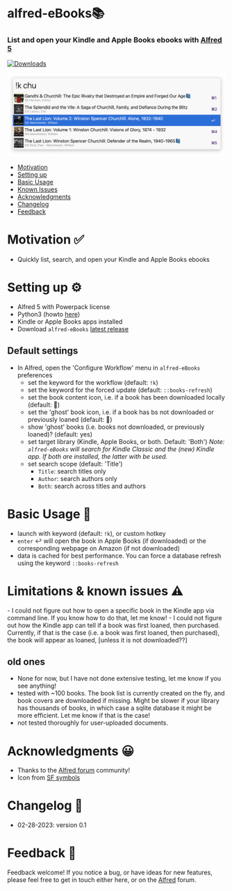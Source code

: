 # alfred-eBooks📚


### List and open your Kindle and Apple Books ebooks with [Alfred 5](https://www.alfredapp.com/) 



<a href="https://github.com/giovannicoppola/alfred-kindle/releases/latest/">
<img alt="Downloads"
src="https://img.shields.io/github/downloads/giovannicoppola/alfred-kindle/total?color=purple&label=Downloads"><br/>
</a>

![](images/kindle.png)


<!-- MarkdownTOC autolink="true" bracket="round" depth="3" autoanchor="true" -->

- [Motivation](#motivation)
- [Setting up](#setting-up)
- [Basic Usage](#usage)
- [Known Issues](#known-issues)
- [Acknowledgments](#acknowledgments)
- [Changelog](#changelog)
- [Feedback](#feedback)

<!-- /MarkdownTOC -->



<h1 id="motivation">Motivation ✅</h1>

- Quickly list, search, and open your Kindle and Apple Books ebooks


<h1 id="setting-up">Setting up ⚙️</h1>

- Alfred 5 with Powerpack license
- Python3 (howto [here](https://www.freecodecamp.org/news/python-version-on-mac-update/))
- Kindle or Apple Books apps installed
- Download `alfred-eBooks` [latest release](https://github.com/giovannicoppola/alfred-kindle/releases/latest)



## Default settings 
- In Alfred, open the 'Configure Workflow' menu in `alfred-eBooks` preferences
	- set the keyword for the workflow (default: `!k`)
	- set the keyword for the forced update (default: `::books-refresh`)
	- set the book content icon, i.e. if a book has been downloaded locally (default: 📘)
	- set the 'ghost' book icon, i.e. if a book has bs not downloaded or previously loaned (default: 👻)
	- show 'ghost' books (i.e. books not downloaded, or previously loaned)? (default: yes)
	- set target library (Kindle, Apple Books, or both. Default: 'Both')
	_Note: `alfred-eBooks` will search for Kindle Classic and the (new) Kindle app. If both are installed, the latter with be used._
	- set search scope (default: 'Title')
		- `Title`: search titles only
		- `Author`: search authors only
		- `Both`: search across titles and authors


<h1 id="usage">Basic Usage 📖</h1>

- launch with keyword (default: `!k`), or custom hotkey
- `enter` ↩️ will open the book in Apple Books (if downloaded) or the corresponding webpage on Amazon (if not downloaded)
- data is cached for best performance. You can force a database refresh using the keyword `::books-refresh`



<h1 id="known-issues">Limitations & known issues ⚠️</h1>
- I could not figure out how to open a specific book in the Kindle app via command line. If you know how to do that, let me know!
- I could not figure out how the Kindle app can tell if a book was first loaned, then purchased. Currently, if that is the case (i.e. a book was first loaned, then purchased), the book will appear as loaned, [unless it is not downloaded??]



## old ones
- None for now, but I have not done extensive testing, let me know if you see anything!
- tested with ~100 books. The book list is currently created on the fly, and book covers are downloaded if missing. Might be slower if your library has thousands of books, in which case a sqlite database it might be more efficient. Let me know if that is the case! 
- not tested thoroughly for user-uploaded documents.



<h1 id="acknowledgments">Acknowledgments 😀</h1>

- Thanks to the [Alfred forum](https://www.alfredforum.com) community!
- Icon from [SF symbols](https://developer.apple.com/sf-symbols/)

<h1 id="changelog">Changelog 🧰</h1>

- 02-28-2023: version 0.1


<h1 id="feedback">Feedback 🧐</h1>

Feedback welcome! If you notice a bug, or have ideas for new features, please feel free to get in touch either here, or on the [Alfred](https://www.alfredforum.com) forum. 
